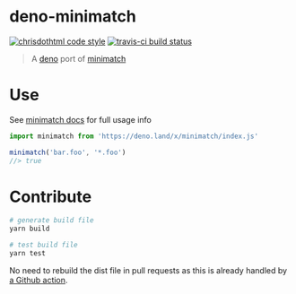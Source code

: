 # deno-minimatch

[![chrisdothtml code style](https://img.shields.io/badge/code_style-chrisdothtml-brightgreen.svg)](https://github.com/chrisdothtml/eslint-config)
[![travis-ci build status](https://api.travis-ci.org/chrisdothtml/deno-minimatch.svg?branch=master)](https://travis-ci.org/chrisdothtml/deno-minimatch)

> A [deno](https://github.com/denoland/deno) port of [minimatch](https://github.com/isaacs/minimatch)

# Use

See [minimatch docs](https://github.com/isaacs/minimatch#usage) for full usage info

```js
import minimatch from 'https://deno.land/x/minimatch/index.js'

minimatch('bar.foo', '*.foo')
//> true
```

# Contribute

```sh
# generate build file
yarn build

# test build file
yarn test
```

No need to rebuild the dist file in pull requests as this is already handled by [a Github action](https://github.com/chrisdothtml/deno-minimatch/tree/master/gh-actions/rebuild).
